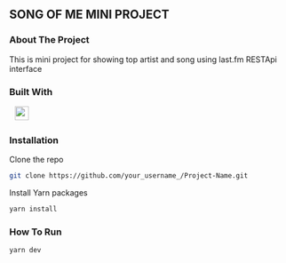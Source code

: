 ## SONG OF ME MINI PROJECT


### About The Project

This is mini project for showing top artist and song using last.fm RESTApi interface

### Built With
<div>
    <span style="padding-left:10">
            <img src="https://img.shields.io/badge/Next-black?style=for-the-badge&logo=next.js&logoColor=white" alt="nextjs" title="nextjs" height="25" />
        </span>
</div>

### Installation
Clone the repo
   ```sh
   git clone https://github.com/your_username_/Project-Name.git
   ```
Install Yarn packages
   ```sh
   yarn install
   ```

### How To Run
```sh
yarn dev
```
